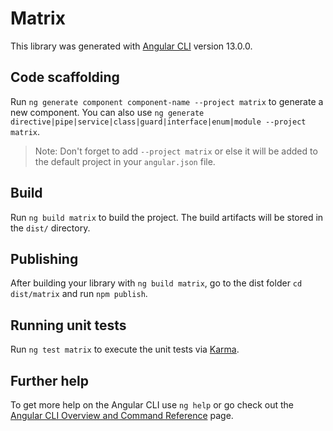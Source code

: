 # Matrix

This library was generated with [Angular CLI](https://github.com/angular/angular-cli) version 13.0.0.

## Code scaffolding

Run `ng generate component component-name --project matrix` to generate a new component. You can also use `ng generate directive|pipe|service|class|guard|interface|enum|module --project matrix`.
> Note: Don't forget to add `--project matrix` or else it will be added to the default project in your `angular.json` file. 

## Build

Run `ng build matrix` to build the project. The build artifacts will be stored in the `dist/` directory.

## Publishing

After building your library with `ng build matrix`, go to the dist folder `cd dist/matrix` and run `npm publish`.

## Running unit tests

Run `ng test matrix` to execute the unit tests via [Karma](https://karma-runner.github.io).

## Further help

To get more help on the Angular CLI use `ng help` or go check out the [Angular CLI Overview and Command Reference](https://angular.io/cli) page.
